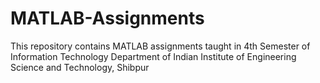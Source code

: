 # MATLAB-Assignments
This repository contains MATLAB assignments taught in 4th Semester of Information Technology Department of Indian Institute of Engineering Science and Technology, Shibpur
